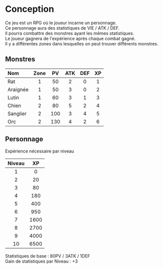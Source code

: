 # Conception

Ce jeu est un RPG où le joueur incarne un personnage.  
Ce personnage aura des statistiques de VIE / ATK / DEF.  
Il pourra combattre des monstres ayant les mêmes statistiques.  
Le joueur gagnera de l'expérience après chaque combat gagné.  
Il y a différentes zones dans lesquelles on peut trouver différents monstres.  

## Monstres

| Nom       | Zone | PV  | ATK | DEF | XP |
|:----------|:----:|:---:|:---:|:---:|:--:|
| Rat       |   1  | 50  |  2  |  0  |  1 |
| Araignée  |   1  | 50  |  3  |  0  |  2 |
| Lutin     |   1  | 60  |  3  |  1  |  3 |
| Chien     |   2  | 80  |  5  |  2  |  4 |
| Sanglier  |   2  | 100 |  3  |  4  |  5 |
| Orc       |   2  | 130 |  4  |  2  |  6 |

## Personnage

Expérience nécessaire par niveau


| Niveau |  XP  |
|:------:|:----:|
|   1    |    0 |
|   2    |   20 |
|   3    |   80 |
|   4    |  180 |
|   5    |  400 |
|   6    |  950 |
|   7    | 1600 |
|   8    | 2700 |
|   9    | 4000 |
|   10   | 6500 | 

Statistiques de base : 80PV / 3ATK / 1DEF  
Gain de statistiques par Niveau : +3  
